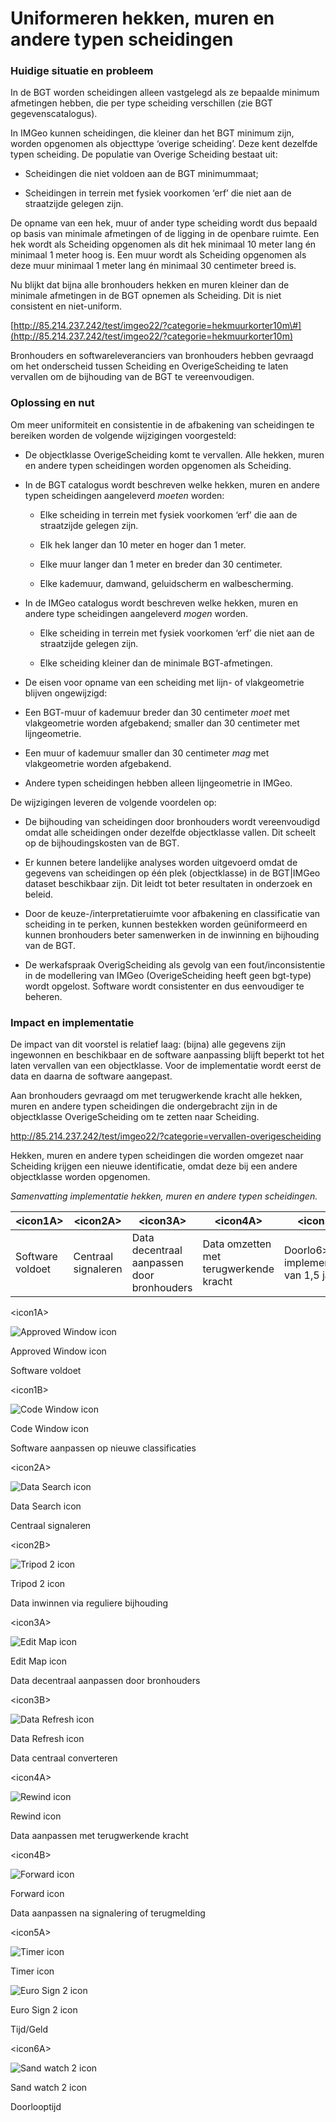 Uniformeren hekken, muren en andere typen scheidingen
=====================================================

### Huidige situatie en probleem

In de BGT worden scheidingen alleen vastgelegd als ze bepaalde minimum
afmetingen hebben, die per type scheiding verschillen (zie BGT
gegevenscatalogus).

In IMGeo kunnen scheidingen, die kleiner dan het BGT minimum zijn, worden
opgenomen als objecttype ‘overige scheiding’. Deze kent dezelfde typen
scheiding. De populatie van Overige Scheiding bestaat uit:

-   Scheidingen die niet voldoen aan de BGT minimummaat;

-   Scheidingen in terrein met fysiek voorkomen ‘erf’ die niet aan de
    straatzijde gelegen zijn.

De opname van een hek, muur of ander type scheiding wordt dus bepaald op basis
van minimale afmetingen of de ligging in de openbare ruimte. Een hek wordt als
Scheiding opgenomen als dit hek minimaal 10 meter lang én minimaal 1 meter hoog
is. Een muur wordt als Scheiding opgenomen als deze muur minimaal 1 meter lang
én minimaal 30 centimeter breed is.

Nu blijkt dat bijna alle bronhouders hekken en muren kleiner dan de minimale
afmetingen in de BGT opnemen als Scheiding. Dit is niet consistent en
niet-uniform.

[http://85.214.237.242/test/imgeo22/?categorie=hekmuurkorter10m\#](http://85.214.237.242/test/imgeo22/?categorie=hekmuurkorter10m)

Bronhouders en softwareleveranciers van bronhouders hebben gevraagd om het
onderscheid tussen Scheiding en OverigeScheiding te laten vervallen om de
bijhouding van de BGT te vereenvoudigen.

### Oplossing en nut

Om meer uniformiteit en consistentie in de afbakening van scheidingen te
bereiken worden de volgende wijzigingen voorgesteld:

-   De objectklasse OverigeScheiding komt te vervallen. Alle hekken, muren en
    andere typen scheidingen worden opgenomen als Scheiding.

-   In de BGT catalogus wordt beschreven welke hekken, muren en andere typen
    scheidingen aangeleverd *moeten* worden:

    -   Elke scheiding in terrein met fysiek voorkomen ‘erf’ die aan de
        straatzijde gelegen zijn.

    -   Elk hek langer dan 10 meter en hoger dan 1 meter.

    -   Elke muur langer dan 1 meter en breder dan 30 centimeter.

    -   Elke kademuur, damwand, geluidscherm en walbescherming.

-   In de IMGeo catalogus wordt beschreven welke hekken, muren en andere type
    scheidingen aangeleverd *mogen* worden.

    -   Elke scheiding in terrein met fysiek voorkomen ‘erf’ die niet aan de
        straatzijde gelegen zijn.

    -   Elke scheiding kleiner dan de minimale BGT-afmetingen.

-   De eisen voor opname van een scheiding met lijn- of vlakgeometrie blijven
    ongewijzigd:

-   Een BGT-muur of kademuur breder dan 30 centimeter *moet* met vlakgeometrie
    worden afgebakend; smaller dan 30 centimeter met lijngeometrie.

-   Een muur of kademuur smaller dan 30 centimeter *mag* met vlakgeometrie
    worden afgebakend.

-   Andere typen scheidingen hebben alleen lijngeometrie in IMGeo.

De wijzigingen leveren de volgende voordelen op:

-   De bijhouding van scheidingen door bronhouders wordt vereenvoudigd omdat
    alle scheidingen onder dezelfde objectklasse vallen. Dit scheelt op de
    bijhoudingskosten van de BGT.

-   Er kunnen betere landelijke analyses worden uitgevoerd omdat de gegevens van
    scheidingen op één plek (objectklasse) in de BGT\|IMGeo dataset beschikbaar
    zijn. Dit leidt tot beter resultaten in onderzoek en beleid.

-   Door de keuze-/interpretatieruimte voor afbakening en classificatie van
    scheiding in te perken, kunnen bestekken worden geüniformeerd en kunnen
    bronhouders beter samenwerken in de inwinning en bijhouding van de BGT.

-   De werkafspraak OverigScheiding als gevolg van een fout/inconsistentie in de
    modellering van IMGeo (OverigeScheiding heeft geen bgt-type) wordt opgelost.
    Software wordt consistenter en dus eenvoudiger te beheren.

### Impact en implementatie

De impact van dit voorstel is relatief laag: (bijna) alle gegevens zijn
ingewonnen en beschikbaar en de software aanpassing blijft beperkt tot het laten
vervallen van een objectklasse. Voor de implementatie wordt eerst de data en
daarna de software aangepast.

Aan bronhouders gevraagd om met terugwerkende kracht alle hekken, muren en
andere typen scheidingen die ondergebracht zijn in de objectklasse
OverigeScheiding om te zetten naar Scheiding.

<http://85.214.237.242/test/imgeo22/?categorie=vervallen-overigescheiding>

Hekken, muren en andere typen scheidingen die worden omgezet naar Scheiding
krijgen een nieuwe identificatie, omdat deze bij een andere objectklasse worden
opgenomen.

*Samenvatting implementatie hekken, muren en andere typen scheidingen.*

| \<icon1A\>       | \<icon2A\>          | \<icon3A\>                                 | \<icon4A\>                             | \<icon5\>                                 |   |   |   |   |   |
|------------------|---------------------|--------------------------------------------|----------------------------------------|-------------------------------------------|---|---|---|---|---|
| Software voldoet | Centraal signaleren | Data decentraal aanpassen door bronhouders | Data omzetten met terugwerkende kracht | Doorlo6\>ptijd implementatie van 1,5 jaar |   |   |   |   |   |

\<icon1A\>

![Approved Window icon](media/51e255cf9ca735d13ce814cb4190537d.png)

Approved Window icon

Software voldoet

\<icon1B\>

![Code Window icon](media/4c12d0aee36ab140454736d3cbca9f4c.png)

Code Window icon

Software aanpassen op nieuwe classificaties

\<icon2A\>

![Data Search icon](media/3e7a602ebe38c76776a8a0eba4e83990.png)

Data Search icon

Centraal signaleren

\<icon2B\>

![Tripod 2 icon](media/d90734a4417d5c260354cbcc065fe438.png)

Tripod 2 icon

Data inwinnen via reguliere bijhouding

\<icon3A\>

![Edit Map icon](media/d67b761a11e02641c4b79438ac558c58.png)

Edit Map icon

Data decentraal aanpassen door bronhouders

\<icon3B\>

![Data Refresh icon](media/bcc6db15c559764f2caf8f68d454efe0.png)

Data Refresh icon

Data centraal converteren

\<icon4A\>

![Rewind icon](media/8c9b26622bcbc8c510f1a06c3d4e391b.png)

Rewind icon

Data aanpassen met terugwerkende kracht

\<icon4B\>

![Forward icon](media/9cd5ddd8e03eb4a08f10fa67032369fc.png)

Forward icon

Data aanpassen na signalering of terugmelding

\<icon5A\>

![Timer icon](media/35627a5d92e005a53a25950ea2b9207e.png)

Timer icon

![Euro Sign 2 icon](media/88000ee2a4a6f611856e2315cc841b76.png)

Euro Sign 2 icon

Tijd/Geld

\<icon6A\>

![Sand watch 2 icon](media/597a9db0358ca2af752b262a0bb08569.png)

Sand watch 2 icon

Doorlooptijd
